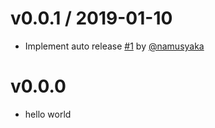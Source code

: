 # v0.0.1 / 2019-01-10

* Implement auto release [#1](https://github.com/sinatra-bot/sandbox/pull/1) by [@namusyaka](https://github.com/namusyaka)

# v0.0.0

* hello world
